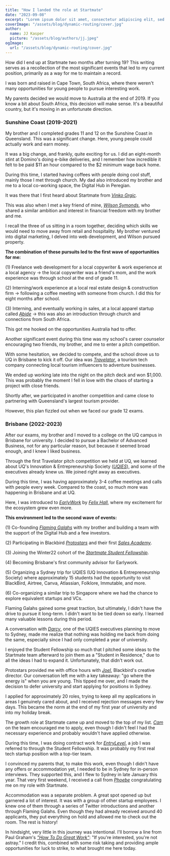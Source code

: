 ```yaml
---
title: "How I landed the role at Startmate"
date: "2023-09-08"
excerpt: "Lorem ipsum dolor sit amet, consectetur adipiscing elit, sed do eiusmod tempor incididunt ut labore et dolore magna aliqua. Praesent elementum facilisis leo vel fringilla est ullamcorper eget. At imperdiet dui accumsan sit amet nulla facilities morbi tempus."
coverImage: "/assets/blog/dynamic-routing/cover.jpg"
author:
  name: JJ Kasper
  picture: "/assets/blog/authors/jj.jpeg"
ogImage:
  url: "/assets/blog/dynamic-routing/cover.jpg"
---
```


How did I end up at Startmate two months after turning 19? This writing serves as a recollection of the most significant events that led to my current position, primarily as a way for me to maintain a record.

I was born and raised in Cape Town, South Africa, where there weren't many opportunities for young people to pursue interesting work.

My parents decided we would move to Australia at the end of 2019. If you know a bit about South Africa, this decision will make sense. It's a beautiful country, but it's moving in an unfortunate direction.

### Sunshine Coast (2019-2021)

My brother and I completed grades 11 and 12 on the Sunshine Coast in Queensland. This was a significant change. Here, young people could actually work and earn money.

It was a big change, and frankly, quite exciting for us. I did an eight-month stint at Domino's doing e-bike deliveries, and I remember how incredible it felt to be paid $11 an hour compared to the $2 minimum wage back home.

During this time, I started having coffees with people doing cool stuff, mainly those I met through church. My dad also introduced my brother and me to a local co-working space, the Digital Hub in Peregian.

It was there that I first heard about Startmate from _[Vinko Grgic](https://www.linkedin.com/in/vinkogrgic/)._

This was also when I met a key friend of mine, _[Wilson Symonds](https://www.linkedin.com/in/wilson-symonds/)_, who shared a similar ambition and interest in financial freedom with my brother and me.

I recall the three of us sitting in a room together, deciding which skills we would need to move away from retail and hospitality. My brother ventured into digital marketing, I delved into web development, and Wilson pursued property.

**The combination of these pursuits led to the first wave of opportunities for me:**

(1) Freelance web development for a local copywriter & work experience at a local agency → the local copywriter was a friend's mom, and the work experience was through school at the end of grade 11.

(2) Interning/work experience at a local real estate design & construction firm → following a coffee meeting with someone from church. I did this for eight months after school.

(3) Interning, and eventually working in sales, at a local apparel startup called _[Abide](https://www.abideculture.com/)_ → this was also an introduction through church and connections from South Africa.

This got me hooked on the opportunities Australia had to offer.

Another significant event during this time was my school's career counselor encouraging two friends, my brother, and me to enter a pitch competition.

With some hesitation, we decided to compete, and the school drove us to UQ in Brisbane to kick it off. Our idea was _[Travelator](https://www.youtube.com/watch?v=2agY80N9i4w&feature=youtu.be)_, a tourism tech company connecting local tourism influencers to adventure businesses.

We ended up working late into the night on the pitch deck and won $1,000. This was probably the moment I fell in love with the chaos of starting a project with close friends.

Shortly after, we participated in another competition and came close to partnering with Queensland's largest tourism provider.

However, this plan fizzled out when we faced our grade 12 exams.

### Brisbane (2022-2023)

After our exams, my brother and I moved to a college on the UQ campus in Brisbane for university. I decided to pursue a Bachelor of Advanced Business, not for any particular reason, but because it seemed broad enough, and I knew I liked business.

Through the first Travelator pitch competition we held at UQ, we learned about UQ's Innovation & Entrepreneurship Society (_[UQIES](https://www.facebook.com/uqiesociety)_), and some of the executives already knew us. We joined right away as executives.

During this time, I was having approximately 3-4 coffee meetings and calls with people every week. Compared to the coast, so much more was happening in Brisbane and at UQ.

Here, I was introduced to _[EarlyWork](https://www.earlywork.co/)_ by _[Felix Hall](https://www.linkedin.com/in/magic-felix/)_, where my excitement for the ecosystem grew even more.

**This environment led to the second wave of events:**

(1) Co-founding _[Flaming Galahs](https://galah.community/)_ with my brother and building a team with the support of the Digital Hub and a few investors.

(2) Participating in Blackbird _[Protostars](https://www.blackbird.vc/programs/protostars)_ and their first _[Sales Academy](https://www.blackbird.vc/blog/the-blackbird-sales-academy)_.

(3) Joining the Winter22 cohort of the _[Startmate Student Fellowship](https://www.startmate.com/student-fellowship)_.

(4) Becoming Brisbane's first community advisor for Earlywork.

(5) Organizing a Sydney trip for UQIES (UQ Innovation & Entrepreneurship Society) where approximately 15 students had the opportunity to visit BlackBird, Airtree, Canva, Atlassian, Folklore, Immutable, and more.

(6) Co-organizing a similar trip to Singapore where we had the chance to explore equivalent startups and VCs.

Flaming Galahs gained some great traction, but ultimately, I didn't have the drive to pursue it long-term. I didn't want to be tied down so early. I learned many valuable lessons during this period.

A conversation with _[Darcy](https://www.linkedin.com/in/darcy-douglas/)_, one of the UQIES executives planning to move to Sydney, made me realize that nothing was holding me back from doing the same, especially since I had only completed a year of university.

I enjoyed the Student Fellowship so much that I pitched some ideas to the Startmate team afterward to join them as a "Student in Residence," due to all the ideas I had to expand it. Unfortunately, that didn't work out.

Protostars provided me with office hours with _[Joel](https://www.linkedin.com/in/joelconnolly/)_, Blackbird's creative director. Our conversation left me with a key takeaway: "go where the energy is" when you are young. This tipped me over, and I made the decision to defer university and start applying for positions in Sydney.

I applied for approximately 20 roles, trying to keep all my applications in areas I genuinely cared about, and I received rejection messages every few days. This became the norm at the end of my first year of university and into my holiday break.

The growth role at Startmate came up and moved to the top of my list. _[Cam](https://www.linkedin.com/in/cameronensor/)_ on the team encouraged me to apply, even though I didn't feel I had the necessary experience and probably wouldn't have applied otherwise.

During this time, I was doing contract work for _[EntryLevel](https://www.entrylevel.net/)_, a job I was referred to through the Student Fellowship. It was probably my first real tech startup position with a top-tier team.

I convinced my parents that, to make this work, even though I didn't have any offers or accommodation yet, I needed to be in Sydney for in-person interviews. They supported this, and I flew to Sydney in late January this year. That very first weekend, I received a call from _[Phoebe](https://www.linkedin.com/in/phoebe-pincus-a84150170/)_ congratulating me on my role with Startmate.

Accommodation was a separate problem. A great spot opened up but garnered a lot of interest. It was with a group of other startup employees. I knew one of them through a series of Twitter introductions and another through Flaming Galahs. Even though they had already received around 40 applicants, they put everything on hold and allowed me to check out the room. The rest is history!

In hindsight, very little in this journey was intentional. I'll borrow a line from Paul Graham's _["How To Do Great Work"](http://www.paulgraham.com/greatwork.html)_: "If you're interested, you're not astray." I credit this, combined with some risk taking and providing ample opportunities for luck to strike, to what brought me here today.
